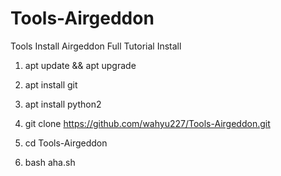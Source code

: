 # Tools-Airgeddon
Tools Install Airgeddon Full
Tutorial Install

1. apt update && apt upgrade

2. apt install git

3. apt install python2 

4. git clone https://github.com/wahyu227/Tools-Airgeddon.git
5. cd Tools-Airgeddon
6. bash aha.sh
